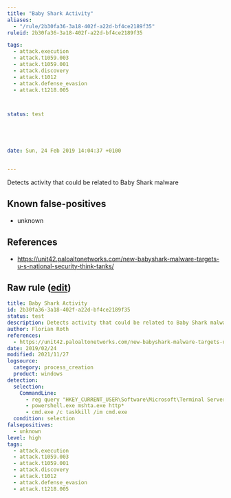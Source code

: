 ```yaml
---
title: "Baby Shark Activity"
aliases:
  - "/rule/2b30fa36-3a18-402f-a22d-bf4ce2189f35"
ruleid: 2b30fa36-3a18-402f-a22d-bf4ce2189f35

tags:
  - attack.execution
  - attack.t1059.003
  - attack.t1059.001
  - attack.discovery
  - attack.t1012
  - attack.defense_evasion
  - attack.t1218.005



status: test





date: Sun, 24 Feb 2019 14:04:37 +0100


---
```


Detects activity that could be related to Baby Shark malware

<!--more-->


## Known false-positives

* unknown



## References

* https://unit42.paloaltonetworks.com/new-babyshark-malware-targets-u-s-national-security-think-tanks/


## Raw rule ([edit](https://github.com/SigmaHQ/sigma/edit/master/rules/windows/process_creation/proc_creation_win_apt_babyshark.yml))
```yaml
title: Baby Shark Activity
id: 2b30fa36-3a18-402f-a22d-bf4ce2189f35
status: test
description: Detects activity that could be related to Baby Shark malware
author: Florian Roth
references:
  - https://unit42.paloaltonetworks.com/new-babyshark-malware-targets-u-s-national-security-think-tanks/
date: 2019/02/24
modified: 2021/11/27
logsource:
  category: process_creation
  product: windows
detection:
  selection:
    CommandLine:
      - reg query "HKEY_CURRENT_USER\Software\Microsoft\Terminal Server Client\Default"
      - powershell.exe mshta.exe http*
      - cmd.exe /c taskkill /im cmd.exe
  condition: selection
falsepositives:
  - unknown
level: high
tags:
  - attack.execution
  - attack.t1059.003
  - attack.t1059.001
  - attack.discovery
  - attack.t1012
  - attack.defense_evasion
  - attack.t1218.005

```
